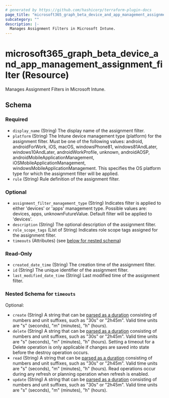 ```yaml
---
# generated by https://github.com/hashicorp/terraform-plugin-docs
page_title: "microsoft365_graph_beta_device_and_app_management_assignment_filter Resource - microsoft365"
subcategory: ""
description: |-
  Manages Assignment Filters in Microsoft Intune.
---
```


# microsoft365_graph_beta_device_and_app_management_assignment_filter (Resource)

Manages Assignment Filters in Microsoft Intune.



<!-- schema generated by tfplugindocs -->
## Schema

### Required

- `display_name` (String) The display name of the assignment filter.
- `platform` (String) The Intune device management type (platform) for the assignment filter. Must be one of the following values: android, androidForWork, iOS, macOS, windowsPhone81, windows81AndLater, windows10AndLater, androidWorkProfile, unknown, androidAOSP, androidMobileApplicationManagement, iOSMobileApplicationManagement, windowsMobileApplicationManagement. This specifies the OS platform type for which the assignment filter will be applied.
- `rule` (String) Rule definition of the assignment filter.

### Optional

- `assignment_filter_management_type` (String) Indicates filter is applied to either 'devices' or 'apps' management type. Possible values are: devices, apps, unknownFutureValue. Default filter will be applied to 'devices'.
- `description` (String) The optional description of the assignment filter.
- `role_scope_tags` (List of String) Indicates role scope tags assigned for the assignment filter.
- `timeouts` (Attributes) (see [below for nested schema](#nestedatt--timeouts))

### Read-Only

- `created_date_time` (String) The creation time of the assignment filter.
- `id` (String) The unique identifier of the assignment filter.
- `last_modified_date_time` (String) Last modified time of the assignment filter.

<a id="nestedatt--timeouts"></a>
### Nested Schema for `timeouts`

Optional:

- `create` (String) A string that can be [parsed as a duration](https://pkg.go.dev/time#ParseDuration) consisting of numbers and unit suffixes, such as "30s" or "2h45m". Valid time units are "s" (seconds), "m" (minutes), "h" (hours).
- `delete` (String) A string that can be [parsed as a duration](https://pkg.go.dev/time#ParseDuration) consisting of numbers and unit suffixes, such as "30s" or "2h45m". Valid time units are "s" (seconds), "m" (minutes), "h" (hours). Setting a timeout for a Delete operation is only applicable if changes are saved into state before the destroy operation occurs.
- `read` (String) A string that can be [parsed as a duration](https://pkg.go.dev/time#ParseDuration) consisting of numbers and unit suffixes, such as "30s" or "2h45m". Valid time units are "s" (seconds), "m" (minutes), "h" (hours). Read operations occur during any refresh or planning operation when refresh is enabled.
- `update` (String) A string that can be [parsed as a duration](https://pkg.go.dev/time#ParseDuration) consisting of numbers and unit suffixes, such as "30s" or "2h45m". Valid time units are "s" (seconds), "m" (minutes), "h" (hours).

